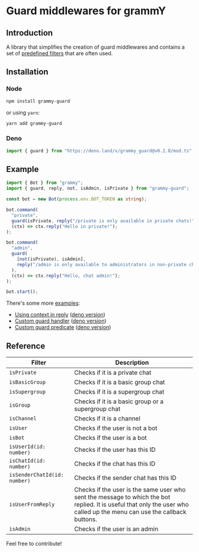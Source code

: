 # Guard middlewares for grammY

## Introduction

A library that simplifies the creation of guard middlewares and contains a set of [predefined filters](https://github.com/bot-base/grammy-guard#reference) that are often used.

## Installation

### Node

```sh
npm install grammy-guard
```

or using `yarn`:

```sh
yarn add grammy-guard
```

### Deno

```ts
import { guard } from "https://deno.land/x/grammy_guard@v0.2.0/mod.ts";
```

## Example

```ts
import { Bot } from "grammy";
import { guard, reply, not, isAdmin, isPrivate } from "grammy-guard";

const bot = new Bot(process.env.BOT_TOKEN as string);

bot.command(
  "private",
  guard(isPrivate, reply("/private is only available in private chats!")),
  (ctx) => ctx.reply("Hello in private!");
);

bot.command(
  "admin",
  guard(
    [not(isPrivate), isAdmin],
    reply("/admin is only available to administrators in non-private chats!")
  ),
  (ctx) => ctx.reply("Hello, chat admin!");
);

bot.start();
```

There's some more [examples](https://github.com/bot-base/grammy-guard/tree/main/examples):

- [Using context in reply](https://github.com/bot-base/grammy-guard/blob/main/examples/2-reply-context.ts) ([deno version](https://github.com/bot-base/grammy-guard/blob/main/examples/2-reply-context.deno.ts))
- [Custom guard handler](https://github.com/bot-base/grammy-guard/blob/main/examples/3-custom-handler.ts) ([deno version](https://github.com/bot-base/grammy-guard/blob/main/examples/3-custom-handler.deno.ts))
- [Custom guard predicate](https://github.com/bot-base/grammy-guard/blob/main/examples/4-custom-predicate.ts) ([deno version](https://github.com/bot-base/grammy-guard/blob/main/examples/4-custom-predicate.deno.ts))

## Reference

| Filter                       | Description                                                                                                                                                             |
| ---------------------------- | ----------------------------------------------------------------------------------------------------------------------------------------------------------------------- |
| `isPrivate`                  | Checks if it is a private chat                                                                                                                                          |
| `isBasicGroup`               | Checks if it is a basic group chat                                                                                                                                      |
| `isSupergroup`               | Checks if it is a supergroup chat                                                                                                                                       |
| `isGroup`                    | Checks if it is a basic group or a supergroup chat                                                                                                                      |
| `isChannel`                  | Checks if it is a channel                                                                                                                                               |
| `isUser`                     | Checks if the user is not a bot                                                                                                                                         |
| `isBot`                      | Checks if the user is a bot                                                                                                                                             |
| `isUserId(id: number)`       | Checks if the user has this ID                                                                                                                                          |
| `isChatId(id: number)`       | Checks if the chat has this ID                                                                                                                                          |
| `isSenderChatId(id: number)` | Checks if the sender chat has this ID                                                                                                                                   |
| `isUserFromReply`            | Checks if the user is the same user who sent the message to which the bot replied. It is useful that only the user who called up the menu can use the callback buttons. |
| `isAdmin`                    | Checks if the user is an admin                                                                                                                                          |

Feel free to contribute!
